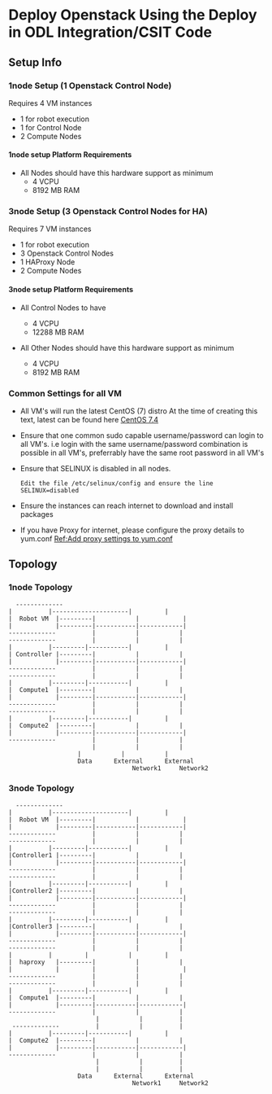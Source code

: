 # Deploy Openstack Using the Deploy in ODL Integration/CSIT Code

##  Setup Info
### 1node  Setup (1 Openstack Control Node)
Requires 4 VM instances
* 1 for robot execution
* 1 for Control Node 
* 2 Compute Nodes

#### 1node setup Platform Requirements
* All Nodes should have this hardware support as minimum
     - 4 VCPU
     - 8192 MB RAM
  
### 3node Setup (3 Openstack Control Nodes for HA)
Requires 7 VM instances
* 1 for robot execution
* 3 Openstack Control Nodes 
* 1 HAProxy Node
* 2 Compute Nodes

#### 3node setup Platform Requirements
* All Control Nodes to have 
     - 4 VCPU
     - 12288 MB RAM
     
* All Other Nodes should have this hardware support as minimum
     - 4 VCPU
     - 8192 MB RAM

### Common Settings for all VM
* All VM's will run the latest CentOS (7) distro
  At the time of creating this text, latest can be found here
  [CentOS 7.4](http://mirrors.kernel.org/centos/7.4.1708/)
  
* Ensure that one common sudo capable username/password can login to all VM's. i.e login with the same username/password combination
  is possible in all VM's, preferrably have the same root password in all VM's

* Ensure that SELINUX is disabled in all nodes.
   ```
   Edit the file /etc/selinux/config and ensure the line
   SELINUX=disabled 
   ```
* Ensure the instances can reach internet to download and install packages

* If you have Proxy for internet, please configure the proxy details to yum.conf
   [Ref:Add proxy settings to yum.conf](https://www.centos.org/docs/5/html/yum/sn-yum-proxy-server.html)


##  Topology

### 1node Topology

      -------------
	|		   |---------------------|		   |
	|  Robot VM  |---------|           |            |
	|            |---------|-----------|------------|
	-------------          |           |		   |
	-------------          |           |  		   |
	|		   |---------|-----------|		   |
	| Controller |---------|           |		   |
	|            |---------|-----------|------------|
	-------------          |           |		   |
	-------------          |           |		   |
	|		   |---------|-----------|		   |
	|  Compute1  |---------|           |		   |
	|            |---------|-----------|------------|
	-------------          |           |		   |
	-------------          |           |		   |
	|		   |---------|-----------|		   |
	|  Compute2  |---------|           |		   |
	|            |---------|-----------|------------|
	-------------          |           |		   |
	                       |           |		   |
					   |           |		   |
      				   Data      External      External
                                      Network1	   Network2
                                      
                                 
 ### 3node Topology
 
      -------------
	|		   |---------------------|		   |
	|  Robot VM  |---------|           |            |
	|            |---------|-----------|------------|
	-------------          |           |		   |
	-------------          |           |  		   |
	|		   |---------|-----------|		   |
	|Controller1 |---------|           |		   |
	|            |---------|-----------|------------|
	-------------          |           |		   |
	-------------          |           |		   |
	|		   |---------|-----------|		   |
	|Controller2 |---------|           |		   |
	|            |---------|-----------|------------|
	-------------          |           |		   |
	-------------          |           |		   |
	|		   |---------|-----------|		   |
	|Controller3 |---------|           |		   |
	|            |---------|-----------|------------|
	-------------          |           |		   |
	-------------          |           |		   |
	|		   |         |           |		   |
	|  haproxy   |---------|           |		   |
	|            |         |           |            |
	-------------          |           |		   |  
	-------------          |           |		   |
	|		   |---------|-----------|		   |
	|  Compute1  |---------|           |		   |
	|            |---------|-----------|------------|
	-------------          |           |		   |  
                            |           |		   |
     -------------          |           |		   |
	|		   |---------|-----------|		   |
	|  Compute2  |---------|           |		   |
	|            |---------|-----------|------------|
	-------------          |           |		   |  
                            |           |		   |   
                            |           |		   |  
      				   Data      External      External
                                      Network1	   Network2
 
						   


